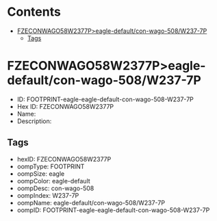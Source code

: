 



Contents
========

* [FZECONWAGO58W2377P>eagle-default/con-wago-508/W237-7P](#fzeconwago58w2377peagle-defaultcon-wago-508w237-7p)
	* [Tags](#tags)

# FZECONWAGO58W2377P>eagle-default/con-wago-508/W237-7P

- ID: FOOTPRINT-eagle-eagle-default-con-wago-508-W237-7P
- Hex ID: FZECONWAGO58W2377P
- Name: 
- Description: 

## Tags

- hexID: FZECONWAGO58W2377P
- oompType: FOOTPRINT
- oompSize: eagle
- oompColor: eagle-default
- oompDesc: con-wago-508
- oompIndex: W237-7P
- oompName: eagle-default/con-wago-508/W237-7P
- oompID: FOOTPRINT-eagle-eagle-default-con-wago-508-W237-7P
